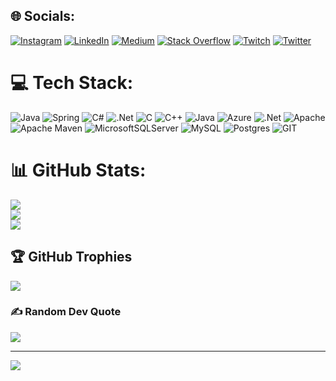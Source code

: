 
## 🌐 Socials:
[![Instagram](https://img.shields.io/badge/Instagram-%23E4405F.svg?logo=Instagram&logoColor=white)](https://instagram.com/thauzn0) [![LinkedIn](https://img.shields.io/badge/LinkedIn-%230077B5.svg?logo=linkedin&logoColor=white)](https://linkedin.com/in/tahauzun) [![Medium](https://img.shields.io/badge/Medium-12100E?logo=medium&logoColor=white)](https://medium.com/@tahauzun) [![Stack Overflow](https://img.shields.io/badge/-Stackoverflow-FE7A16?logo=stack-overflow&logoColor=white)](https://stackoverflow.com/users/thauzn0) [![Twitch](https://img.shields.io/badge/Twitch-%239146FF.svg?logo=Twitch&logoColor=white)](https://twitch.tv/thauzn0) [![Twitter](https://img.shields.io/badge/Twitter-%231DA1F2.svg?logo=Twitter&logoColor=white)](https://twitter.com/thauzn0) 

# 💻 Tech Stack:
![Java](https://img.shields.io/badge/java-%23ED8B00.svg?style=for-the-badge&logo=openjdk&logoColor=white) ![Spring](https://img.shields.io/badge/spring-%236DB33F.svg?style=for-the-badge&logo=spring&logoColor=white) ![C#](https://img.shields.io/badge/c%23-%23239120.svg?style=for-the-badge&logo=c-sharp&logoColor=white) ![.Net](https://img.shields.io/badge/.NET-5C2D91?style=for-the-badge&logo=.net&logoColor=white) ![C](https://img.shields.io/badge/c-%2300599C.svg?style=for-the-badge&logo=c&logoColor=white) ![C++](https://img.shields.io/badge/c++-%2300599C.svg?style=for-the-badge&logo=c%2B%2B&logoColor=white) ![Java](https://img.shields.io/badge/java-%23ED8B00.svg?style=for-the-badge&logo=openjdk&logoColor=white) ![Azure](https://img.shields.io/badge/azure-%230072C6.svg?style=for-the-badge&logo=microsoftazure&logoColor=white) ![.Net](https://img.shields.io/badge/.NET-5C2D91?style=for-the-badge&logo=.net&logoColor=white) ![Apache](https://img.shields.io/badge/apache-%23D42029.svg?style=for-the-badge&logo=apache&logoColor=white) ![Apache Maven](https://img.shields.io/badge/Apache%20Maven-C71A36?style=for-the-badge&logo=Apache%20Maven&logoColor=white) ![MicrosoftSQLServer](https://img.shields.io/badge/Microsoft%20SQL%20Server-CC2927?style=for-the-badge&logo=microsoft%20sql%20server&logoColor=white) ![MySQL](https://img.shields.io/badge/mysql-%2300000f.svg?style=for-the-badge&logo=mysql&logoColor=white) ![Postgres](https://img.shields.io/badge/postgres-%23316192.svg?style=for-the-badge&logo=postgresql&logoColor=white) ![GIT](https://img.shields.io/badge/Git-fc6d26?style=for-the-badge&logo=git&logoColor=white)
# 📊 GitHub Stats:
![](https://github-readme-stats.vercel.app/api?username=thauzn0&theme=dark&hide_border=false&include_all_commits=false&count_private=false)<br/>
![](https://github-readme-streak-stats.herokuapp.com/?user=thauzn0&theme=dark&hide_border=false)<br/>
![](https://github-readme-stats.vercel.app/api/top-langs/?username=thauzn0&theme=dark&hide_border=false&include_all_commits=false&count_private=false&layout=compact)

## 🏆 GitHub Trophies
![](https://github-profile-trophy.vercel.app/?username=thauzn0&theme=discord&no-frame=false&no-bg=true&margin-w=4)

### ✍️ Random Dev Quote
![](https://quotes-github-readme.vercel.app/api?type=horizontal&theme=tokyonight)

---
[![](https://visitcount.itsvg.in/api?id=thauzn0&icon=2&color=0)](https://visitcount.itsvg.in)

<!-- Proudly created with GPRM ( https://gprm.itsvg.in ) -->
